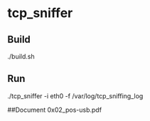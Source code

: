 # tcp_sniffer



## Build
./build.sh

## Run
./tcp_sniffer -i eth0 -f /var/log/tcp_sniffing_log

##Document
0x02_pos-usb.pdf

